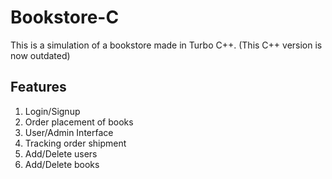 # Bookstore-C
This is a simulation of a bookstore made in Turbo C++.
(This C++ version is now outdated)

## Features
1. Login/Signup
2. Order placement of books
3. User/Admin Interface
4. Tracking order shipment
5. Add/Delete users
6. Add/Delete books
